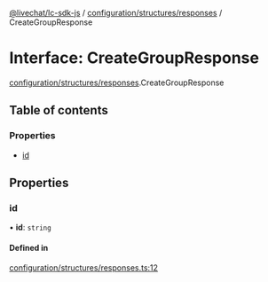 [@livechat/lc-sdk-js](../README.md) / [configuration/structures/responses](../modules/configuration_structures_responses.md) / CreateGroupResponse

# Interface: CreateGroupResponse

[configuration/structures/responses](../modules/configuration_structures_responses.md).CreateGroupResponse

## Table of contents

### Properties

- [id](configuration_structures_responses.CreateGroupResponse.md#id)

## Properties

### id

• **id**: `string`

#### Defined in

[configuration/structures/responses.ts:12](https://github.com/livechat/lc-sdk-js/blob/125a327/src/configuration/structures/responses.ts#L12)
